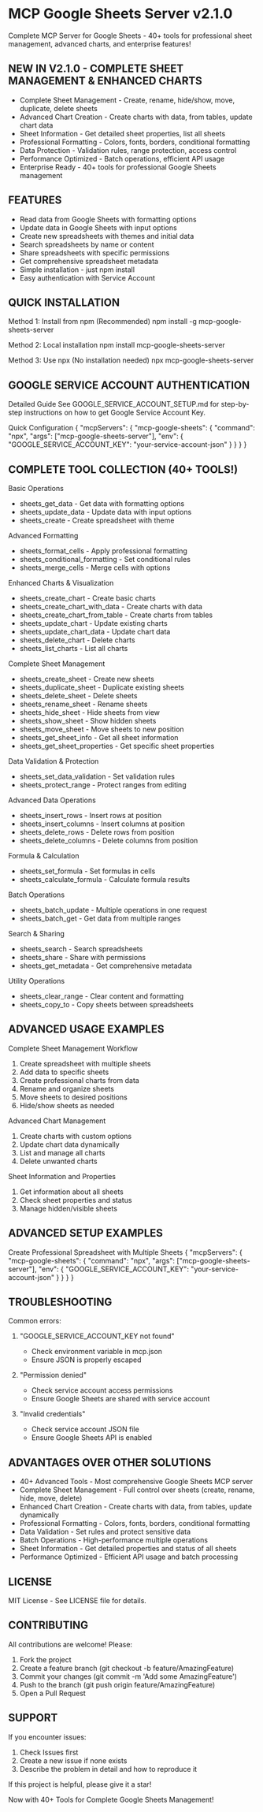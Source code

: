 # MCP Google Sheets Server v2.1.0

Complete MCP Server for Google Sheets - 40+ tools for professional sheet management, advanced charts, and enterprise features!

NEW IN V2.1.0 - COMPLETE SHEET MANAGEMENT & ENHANCED CHARTS
-----------------------------------------------------------

- Complete Sheet Management - Create, rename, hide/show, move, duplicate, delete sheets
- Advanced Chart Creation - Create charts with data, from tables, update chart data
- Sheet Information - Get detailed sheet properties, list all sheets
- Professional Formatting - Colors, fonts, borders, conditional formatting
- Data Protection - Validation rules, range protection, access control
- Performance Optimized - Batch operations, efficient API usage
- Enterprise Ready - 40+ tools for professional Google Sheets management

FEATURES
--------

- Read data from Google Sheets with formatting options
- Update data in Google Sheets with input options
- Create new spreadsheets with themes and initial data
- Search spreadsheets by name or content
- Share spreadsheets with specific permissions
- Get comprehensive spreadsheet metadata
- Simple installation - just npm install
- Easy authentication with Service Account

QUICK INSTALLATION
------------------

Method 1: Install from npm (Recommended)
npm install -g mcp-google-sheets-server

Method 2: Local installation
npm install mcp-google-sheets-server

Method 3: Use npx (No installation needed)
npx mcp-google-sheets-server

GOOGLE SERVICE ACCOUNT AUTHENTICATION
------------------------------------

Detailed Guide
See GOOGLE_SERVICE_ACCOUNT_SETUP.md for step-by-step instructions on how to get Google Service Account Key.

Quick Configuration
{
  "mcpServers": {
    "mcp-google-sheets": {
      "command": "npx",
      "args": ["mcp-google-sheets-server"],
      "env": {
        "GOOGLE_SERVICE_ACCOUNT_KEY": "your-service-account-json"
      }
    }
  }
}

COMPLETE TOOL COLLECTION (40+ TOOLS!)
-------------------------------------

Basic Operations
- sheets_get_data - Get data with formatting options
- sheets_update_data - Update data with input options
- sheets_create - Create spreadsheet with theme

Advanced Formatting
- sheets_format_cells - Apply professional formatting
- sheets_conditional_formatting - Set conditional rules
- sheets_merge_cells - Merge cells with options

Enhanced Charts & Visualization
- sheets_create_chart - Create basic charts
- sheets_create_chart_with_data - Create charts with data
- sheets_create_chart_from_table - Create charts from tables
- sheets_update_chart - Update existing charts
- sheets_update_chart_data - Update chart data
- sheets_delete_chart - Delete charts
- sheets_list_charts - List all charts

Complete Sheet Management
- sheets_create_sheet - Create new sheets
- sheets_duplicate_sheet - Duplicate existing sheets
- sheets_delete_sheet - Delete sheets
- sheets_rename_sheet - Rename sheets
- sheets_hide_sheet - Hide sheets from view
- sheets_show_sheet - Show hidden sheets
- sheets_move_sheet - Move sheets to new position
- sheets_get_sheet_info - Get all sheet information
- sheets_get_sheet_properties - Get specific sheet properties

Data Validation & Protection
- sheets_set_data_validation - Set validation rules
- sheets_protect_range - Protect ranges from editing

Advanced Data Operations
- sheets_insert_rows - Insert rows at position
- sheets_insert_columns - Insert columns at position
- sheets_delete_rows - Delete rows from position
- sheets_delete_columns - Delete columns from position

Formula & Calculation
- sheets_set_formula - Set formulas in cells
- sheets_calculate_formula - Calculate formula results

Batch Operations
- sheets_batch_update - Multiple operations in one request
- sheets_batch_get - Get data from multiple ranges

Search & Sharing
- sheets_search - Search spreadsheets
- sheets_share - Share with permissions
- sheets_get_metadata - Get comprehensive metadata

Utility Operations
- sheets_clear_range - Clear content and formatting
- sheets_copy_to - Copy sheets between spreadsheets

ADVANCED USAGE EXAMPLES
-----------------------

Complete Sheet Management Workflow
1. Create spreadsheet with multiple sheets
2. Add data to specific sheets
3. Create professional charts from data
4. Rename and organize sheets
5. Move sheets to desired positions
6. Hide/show sheets as needed

Advanced Chart Management
1. Create charts with custom options
2. Update chart data dynamically
3. List and manage all charts
4. Delete unwanted charts

Sheet Information and Properties
1. Get information about all sheets
2. Check sheet properties and status
3. Manage hidden/visible sheets

ADVANCED SETUP EXAMPLES
------------------------

Create Professional Spreadsheet with Multiple Sheets
{
  "mcpServers": {
    "mcp-google-sheets": {
      "command": "npx",
      "args": ["mcp-google-sheets-server"],
      "env": {
        "GOOGLE_SERVICE_ACCOUNT_KEY": "your-service-account-json"
      }
    }
  }
}

TROUBLESHOOTING
---------------

Common errors:

1. "GOOGLE_SERVICE_ACCOUNT_KEY not found"
   - Check environment variable in mcp.json
   - Ensure JSON is properly escaped

2. "Permission denied"
   - Check service account access permissions
   - Ensure Google Sheets are shared with service account

3. "Invalid credentials"
   - Check service account JSON file
   - Ensure Google Sheets API is enabled

ADVANTAGES OVER OTHER SOLUTIONS
-------------------------------

- 40+ Advanced Tools - Most comprehensive Google Sheets MCP server
- Complete Sheet Management - Full control over sheets (create, rename, hide, move, delete)
- Enhanced Chart Creation - Create charts with data, from tables, update dynamically
- Professional Formatting - Colors, fonts, borders, conditional formatting
- Data Validation - Set rules and protect sensitive data
- Batch Operations - High-performance multiple operations
- Sheet Information - Get detailed properties and status of all sheets
- Performance Optimized - Efficient API usage and batch processing

LICENSE
-------

MIT License - See LICENSE file for details.

CONTRIBUTING
------------

All contributions are welcome! Please:

1. Fork the project
2. Create a feature branch (git checkout -b feature/AmazingFeature)
3. Commit your changes (git commit -m 'Add some AmazingFeature')
4. Push to the branch (git push origin feature/AmazingFeature)
5. Open a Pull Request

SUPPORT
-------

If you encounter issues:

1. Check Issues first
2. Create a new issue if none exists
3. Describe the problem in detail and how to reproduce it

If this project is helpful, please give it a star!

Now with 40+ Tools for Complete Google Sheets Management!
